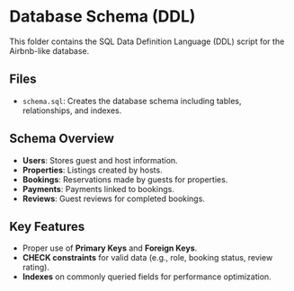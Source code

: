 # Database Schema (DDL)

This folder contains the SQL Data Definition Language (DDL) script for the Airbnb-like database.

## Files
- `schema.sql`: Creates the database schema including tables, relationships, and indexes.

## Schema Overview
- **Users**: Stores guest and host information.
- **Properties**: Listings created by hosts.
- **Bookings**: Reservations made by guests for properties.
- **Payments**: Payments linked to bookings.
- **Reviews**: Guest reviews for completed bookings.

## Key Features
- Proper use of **Primary Keys** and **Foreign Keys**.
- **CHECK constraints** for valid data (e.g., role, booking status, review rating).
- **Indexes** on commonly queried fields for performance optimization.
